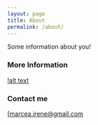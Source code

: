 ```yaml
---
layout: page
title: About
permalink: /about/
---
```


Some information about you!

### More Information

[!alt text](https://github.com/marceamaps/marceamaps.github.io/blob/master/images/Me.jpg "That's me!")

### Contact me

[marcea.irene@gmail.com
